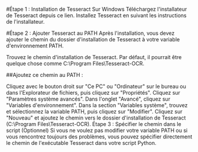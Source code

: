 #Étape 1 : Installation de Tesseract
Sur Windows
Téléchargez l'installateur de Tesseract depuis ce lien.
Installez Tesseract en suivant les instructions de l'installateur.

#Étape 2 : Ajouter Tesseract au PATH
Après l'installation, vous devez ajouter le chemin du dossier d'installation de Tesseract à votre variable d'environnement PATH.

Trouvez le chemin d'installation de Tesseract. Par défaut, il pourrait être quelque chose comme C:\Program Files\Tesseract-OCR.

##Ajoutez ce chemin au PATH :

Cliquez avec le bouton droit sur "Ce PC" ou "Ordinateur" sur le bureau ou dans l'Explorateur de fichiers, puis cliquez sur "Propriétés".
Cliquez sur "Paramètres système avancés".
Dans l'onglet "Avancé", cliquez sur "Variables d'environnement".
Dans la section "Variables système", trouvez et sélectionnez la variable PATH, puis cliquez sur "Modifier".
Cliquez sur "Nouveau" et ajoutez le chemin vers le dossier d'installation de Tesseract (C:\Program Files\Tesseract-OCR).
Étape 3 : Spécifier le chemin dans le script (Optionnel)
Si vous ne voulez pas modifier votre variable PATH ou si vous rencontrez toujours des problèmes, vous pouvez spécifier directement le chemin de l'exécutable Tesseract dans votre script Python.
